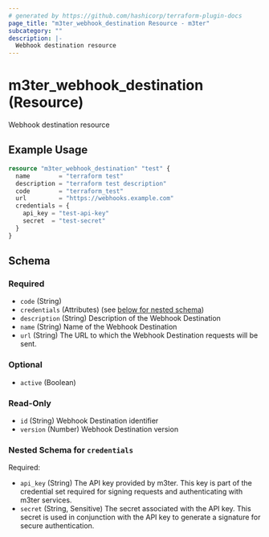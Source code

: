 ```yaml
---
# generated by https://github.com/hashicorp/terraform-plugin-docs
page_title: "m3ter_webhook_destination Resource - m3ter"
subcategory: ""
description: |-
  Webhook destination resource
---
```


# m3ter_webhook_destination (Resource)

Webhook destination resource

## Example Usage

```terraform
resource "m3ter_webhook_destination" "test" {
  name        = "terraform test"
  description = "terraform test description"
  code        = "terraform_test"
  url         = "https://webhooks.example.com"
  credentials = {
    api_key = "test-api-key"
    secret  = "test-secret"
  }
}
```

<!-- schema generated by tfplugindocs -->
## Schema

### Required

- `code` (String)
- `credentials` (Attributes) (see [below for nested schema](#nestedatt--credentials))
- `description` (String) Description of the Webhook Destination
- `name` (String) Name of the Webhook Destination
- `url` (String) The URL to which the Webhook Destination requests will be sent.

### Optional

- `active` (Boolean)

### Read-Only

- `id` (String) Webhook Destination identifier
- `version` (Number) Webhook Destination version

<a id="nestedatt--credentials"></a>
### Nested Schema for `credentials`

Required:

- `api_key` (String) The API key provided by m3ter. This key is part of the credential set required for signing requests and authenticating with m3ter services.
- `secret` (String, Sensitive) The secret associated with the API key. This secret is used in conjunction with the API key to generate a signature for secure authentication.
